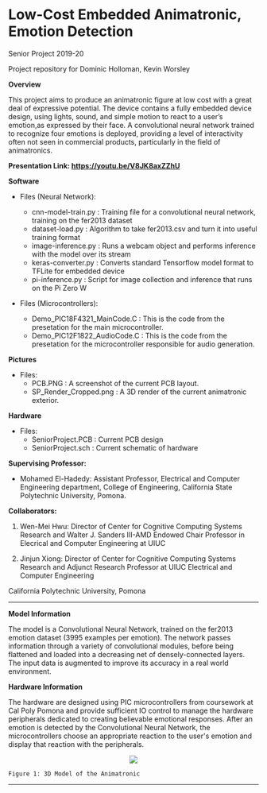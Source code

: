 # Low-Cost Embedded Animatronic, Emotion Detection

Senior Project 2019-20

Project repository for Dominic Holloman, Kevin Worsley

**Overview**

This project aims to produce an animatronic figure at low cost with a great deal of expressive potential. The device contains a fully embedded device design, using lights, sound, and simple motion to react to a user’s emotion,as expressed by their face. A convolutional  neural network trained to recognize four emotions is deployed, providing a level of interactivity often not seen in commercial products, particularly in the field of animatronics.

**Presentation Link: https://youtu.be/V8JK8axZZhU**

**Software**
* Files (Neural Network):
  * cnn-model-train.py : Training file for a convolutional neural network, training on the fer2013 dataset
  * dataset-load.py : Algorithm to take fer2013.csv and turn it into useful training format
  * image-inference.py : Runs a webcam object and performs inference with the model over its stream
  * keras-converter.py : Converts standard Tensorflow model format to TFLite for embedded device
  * pi-inference.py : Script for image collection and inference that runs on the Pi Zero W
  
* Files (Microcontrollers):
  * Demo_PIC18F4321_MainCode.C : This is the code from the presetation for the main microcontroller.
  * Demo_PIC12F1822_AudioCode.C : This is the code from the presetation for the microcontroller responsible for audio generation.
  
 **Pictures**
 * Files:
   * PCB.PNG : A screenshot of the current PCB layout.
   * SP_Render_Cropped.png : A 3D render of the current animatronic exterior.
  
**Hardware**
* Files:
  * SeniorProject.PCB : Current PCB design
  * SeniorProject.sch : Current schematic of hardware
  

**Supervising Professor:**

- Mohamed El-Hadedy: Assistant Professor, Electrical and Computer Engineering department, College of Engineering, California State Polytechnic University, Pomona.

**Collaborators:**

1. Wen-Mei Hwu: Director of Center for Cognitive Computing Systems Research and Walter J. Sanders III-AMD Endowed Chair Professor in Elecrical and Computer Engineering at UIUC

2. Jinjun Xiong: Director of Center for Cognitive Computing Systems Research and Adjunct Research Professor at UIUC
Electrical and Computer Engineering

California Polytechnic University, Pomona


--------------------------------------

**Model Information**

The model is a Convolutional Neural Network, trained on the fer2013 emotion dataset (3995 examples per emotion). The network passes information through a variety of convolutional modules, before being flattened and loaded into a decreasing net of densely-connected layers. The input data is augmented to improve its accuracy in a real world environment. 

**Hardware Information**

The hardware are designed using PIC microcontrollers from coursework at Cal Poly Pomona and provide sufficient IO control to manage the hardware peripherals dedicated to creating believable emotional responses. After an emotion is detected by the Convolutional Neural Network, the microcontrollers choose an appropriate reaction to the user's emotion and display that reaction with the peripherals.

<p align="center">
<img src= "https://github.com/Reconfigurable-Computing-CalPoly-Pomona/Emotional-Response-Animatronic/blob/master/Pictures/SP_Render_Cropped.png" >
	

	Figure 1: 3D Model of the Animatronic
</p>

--------------------------------------
